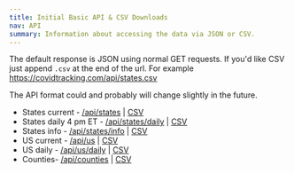 ```yaml
---
title: Initial Basic API & CSV Downloads
nav: API
summary: Information about accessing the data via JSON or CSV.
---
```


The default response is JSON using normal GET requests. If you'd like CSV just append `.csv` at the end of the url. For example https://covidtracking.com/api/states.csv

The API format could and probably will change slightly in the future.

* States current - [/api/states](http://covidtracking.com/api/states) | [CSV](http://covidtracking.com/api/states.csv)
* States daily 4 pm ET - [/api/states/daily](http://covidtracking.com/api/states/daily) | [CSV](http://covidtracking.com/api/states/daily.csv)
* States info - [/api/states/info](http://covidtracking.com/api/states/info) | [CSV](http://covidtracking.com/api/states/info.csv)
* US current - [/api/us](http://covidtracking.com/api/us) | [CSV](http://covidtracking.com/api/us.csv)
* US daily - [/api/us/daily](http://covidtracking.com/api/us/daily) | [CSV](http://covidtracking.com/api/us/daily.csv)
* Counties- [/api/counties](http://covidtracking.com/api/counties) | [CSV](http://covidtracking.com/api/counties.csv)
